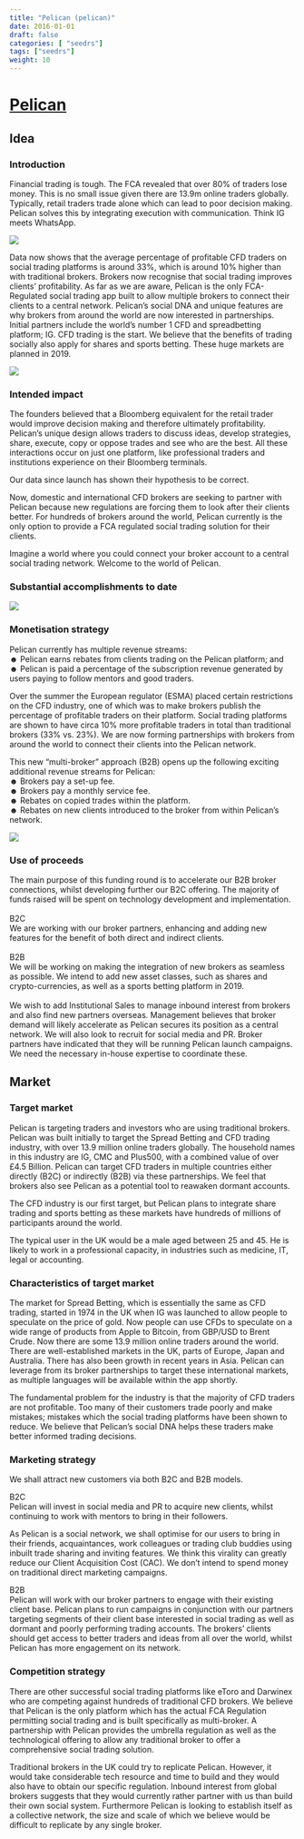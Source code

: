 ```yaml
---
title: "Pelican (pelican)"
date: 2016-01-01
draft: false
categories: [ "seedrs"]
tags: ["seedrs"]
weight: 10
---
```


# [Pelican](https://www.seedrs.com/pelican)

## Idea

### Introduction

Financial trading is tough. The FCA revealed that over 80% of traders lose money. This is no small issue given there are 13.9m online traders globally. Typically, retail traders trade alone which can lead to poor decision making. Pelican solves this by integrating execution with communication. Think IG meets WhatsApp.

![](/img/seedrs/uploads/startup/section_image/image/15815/m3cfa3w8krky9pf3g3q6p88sivj8ih6/Introduction_1_1x.jpg?rect=0%2C-5%2C1200%2C915&w=600&fit=clip&s=dd8961a7af2988c317ed698be01f8880)

Data now shows that the average percentage of profitable CFD traders on social trading platforms is around 33%, which is around 10% higher than with traditional brokers. Brokers now recognise that social trading improves clients’ profitability. As far as we are aware, Pelican is the only FCA-Regulated social trading app built to allow multiple brokers to connect their clients to a central network. Pelican’s social DNA and unique features are why brokers from around the world are now interested in partnerships. Initial partners include the world’s number 1 CFD and spreadbetting platform; IG. CFD trading is the start. We believe that the benefits of trading socially also apply for shares and sports betting. These huge markets are planned in 2019.

![](/img/seedrs/uploads/startup/section_image/image/15816/g0uhwdgbo3wxiedcrebov5pq697i6yn/Introduction_2_1x.jpg?rect=-1%2C0%2C1200%2C1412&w=600&fit=clip&s=5c3adfba039123e3bb3e3bd7d7e6df0d)

### Intended impact

The founders believed that a Bloomberg equivalent for the retail trader would improve decision making and therefore ultimately profitability. Pelican’s unique design allows traders to discuss ideas, develop strategies, share, execute, copy or oppose trades and see who are the best. All these interactions occur on just one platform, like professional traders and institutions experience on their Bloomberg terminals.

Our data since launch has shown their hypothesis to be correct.

Now, domestic and international CFD brokers are seeking to partner with Pelican because new regulations are forcing them to look after their clients better. For hundreds of brokers around the world, Pelican currently is the only option to provide a FCA regulated social trading solution for their clients.

Imagine a world where you could connect your broker account to a central social trading network. Welcome to the world of Pelican.

### Substantial accomplishments to date

![](/img/seedrs/uploads/startup/section_image/image/15817/tfz2kwqxjccvveho4arvgaj6642e7or/Substantial_accomplishments_to_date_1x.jpg?rect=2%2C0%2C1200%2C6050&w=600&fit=clip&s=ef9a554e5c34b8f5ced939c1ff9bff8d)

### Monetisation strategy

Pelican currently has multiple revenue streams: <br>☻ Pelican earns rebates from clients trading on the Pelican platform; and <br>☻ Pelican is paid a percentage of the subscription revenue generated by users paying to follow mentors and good traders.

Over the summer the European regulator (ESMA) placed certain restrictions on the CFD industry, one of which was to make brokers publish the percentage of profitable traders on their platform. Social trading platforms are shown to have circa 10% more profitable traders in total than traditional brokers (33% vs. 23%). We are now forming partnerships with brokers from around the world to connect their clients into the Pelican network.

This new “multi-broker” approach (B2B) opens up the following exciting additional revenue streams for Pelican: <br>☻ Brokers pay a set-up fee. <br>☻ Brokers pay a monthly service fee. <br>☻ Rebates on copied trades within the platform. <br>☻ Rebates on new clients introduced to the broker from within Pelican’s network.

![](/img/seedrs/uploads/startup/section_image/image/15819/ry95ryaiw34nl80oipi3c4tm9mervi9/Monetisation_strategy_1x.jpg?rect=1%2C0%2C1200%2C2425&w=600&fit=clip&s=72705c7046f4a24b727ed0e8e88e3b96)

### Use of proceeds

The main purpose of this funding round is to accelerate our B2B broker connections, whilst developing further our B2C offering. The majority of funds raised will be spent on technology development and implementation. <br> <br>B2C <br>We are working with our broker partners, enhancing and adding new features for the benefit of both direct and indirect clients. <br> <br>B2B <br>We will be working on making the integration of new brokers as seamless as possible. We intend to add new asset classes, such as shares and crypto-currencies, as well as a sports betting platform in 2019. <br> <br>We wish to add Institutional Sales to manage inbound interest from brokers and also find new partners overseas. Management believes that broker demand will likely accelerate as Pelican secures its position as a central network. We will also look to recruit for social media and PR. Broker partners have indicated that they will be running Pelican launch campaigns. We need the necessary in-house expertise to coordinate these.

## Market

### Target market

Pelican is targeting traders and investors who are using traditional brokers. Pelican was built initially to target the Spread Betting and CFD trading industry, with over 13.9 million online traders globally. The household names in this industry are IG, CMC and Plus500, with a combined value of over £4.5 Billion. Pelican can target CFD traders in multiple countries either directly (B2C) or indirectly (B2B) via these partnerships. We feel that brokers also see Pelican as a potential tool to reawaken dormant accounts.

The CFD industry is our first target, but Pelican plans to integrate share trading and sports betting as these markets have hundreds of millions of participants around the world.

The typical user in the UK would be a male aged between 25 and 45. He is likely to work in a professional capacity, in industries such as medicine, IT, legal or accounting.

### Characteristics of target market

The market for Spread Betting, which is essentially the same as CFD trading, started in 1974 in the UK when IG was launched to allow people to speculate on the price of gold. Now people can use CFDs to speculate on a wide range of products from Apple to Bitcoin, from GBP/USD to Brent Crude. Now there are some 13.9 million online traders around the world. There are well-established markets in the UK, parts of Europe, Japan and Australia. There has also been growth in recent years in Asia. Pelican can leverage from its broker partnerships to target these international markets, as multiple languages will be available within the app shortly.

The fundamental problem for the industry is that the majority of CFD traders are not profitable. Too many of their customers trade poorly and make mistakes; mistakes which the social trading platforms have been shown to reduce. We believe that Pelican’s social DNA helps these traders make better informed trading decisions.

### Marketing strategy

We shall attract new customers via both B2C and B2B models.

B2C <br>Pelican will invest in social media and PR to acquire new clients, whilst continuing to work with mentors to bring in their followers.

As Pelican is a social network, we shall optimise for our users to bring in their friends, acquaintances, work colleagues or trading club buddies using inbuilt trade sharing and inviting features. We think this virality can greatly reduce our Client Acquisition Cost (CAC). We don’t intend to spend money on traditional direct marketing campaigns.

B2B <br>Pelican will work with our broker partners to engage with their existing client base. Pelican plans to run campaigns in conjunction with our partners targeting segments of their client base interested in social trading as well as dormant and poorly performing trading accounts. The brokers’ clients should get access to better traders and ideas from all over the world, whilst Pelican has more engagement on its network.

### Competition strategy

There are other successful social trading platforms like eToro and Darwinex who are competing against hundreds of traditional CFD brokers. We believe that Pelican is the only platform which has the actual FCA Regulation permitting social trading and is built specifically as multi-broker. A partnership with Pelican provides the umbrella regulation as well as the technological offering to allow any traditional broker to offer a comprehensive social trading solution.

Traditional brokers in the UK could try to replicate Pelican. However, it would take considerable tech resource and time to build and they would also have to obtain our specific regulation. Inbound interest from global brokers suggests that they would currently rather partner with us than build their own social system. Furthermore Pelican is looking to establish itself as a collective network, the size and scale of which we believe would be difficult to replicate by any single broker.

